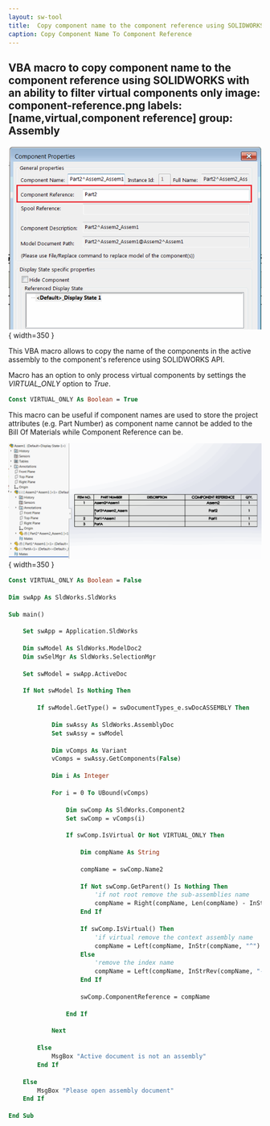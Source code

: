 ```yaml
---
layout: sw-tool
title:  Copy component name to the component reference using SOLIDWORKS API
caption: Copy Component Name To Component Reference
---
```

 VBA macro to copy component name to the component reference using SOLIDWORKS with an ability to filter virtual components only
image: component-reference.png
labels: [name,virtual,component reference]
group: Assembly
---
![Component reference](component-reference.png){ width=350 }

This VBA macro allows to copy the name of the components in the active assembly to the component's reference using SOLIDWORKS API.

Macro has an option to only process virtual components by settings the *VIRTUAL_ONLY* option to *True*.

~~~ vb
Const VIRTUAL_ONLY As Boolean = True
~~~

This macro can be useful if component names are used to store the project attributes (e.g. Part Number) as component name cannot be added to the Bill Of Materials while Component Reference can be.

![Bill Of Materials with component references](bill-of-materials.png){ width=350 }

~~~ vb
Const VIRTUAL_ONLY As Boolean = False

Dim swApp As SldWorks.SldWorks

Sub main()
    
    Set swApp = Application.SldWorks
    
    Dim swModel As SldWorks.ModelDoc2
    Dim swSelMgr As SldWorks.SelectionMgr

    Set swModel = swApp.ActiveDoc
    
    If Not swModel Is Nothing Then
    
        If swModel.GetType() = swDocumentTypes_e.swDocASSEMBLY Then
        
            Dim swAssy As SldWorks.AssemblyDoc
            Set swAssy = swModel
            
            Dim vComps As Variant
            vComps = swAssy.GetComponents(False)
            
            Dim i As Integer
            
            For i = 0 To UBound(vComps)
                
                Dim swComp As SldWorks.Component2
                Set swComp = vComps(i)
                
                If swComp.IsVirtual Or Not VIRTUAL_ONLY Then
                
                    Dim compName As String
                    
                    compName = swComp.Name2
                    
                    If Not swComp.GetParent() Is Nothing Then
                        'if not root remove the sub-assemblies name
                        compName = Right(compName, Len(compName) - InStrRev(compName, "/"))
                    End If
                    
                    If swComp.IsVirtual() Then
                        'if virtual remove the context assembly name
                        compName = Left(compName, InStr(compName, "^") - 1)
                    Else
                        'remove the index name
                        compName = Left(compName, InStrRev(compName, "-") - 1)
                    End If
                    
                    swComp.ComponentReference = compName
                
                End If
                
            Next

        Else
            MsgBox "Active document is not an assembly"
        End If
    
    Else
        MsgBox "Please open assembly document"
    End If
    
End Sub
~~~



